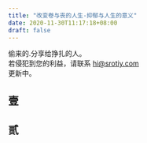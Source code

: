 ```yaml
---
title: "改变卷与丧的人生-抑郁与人生的意义"
date: 2020-11-30T11:17:18+08:00
draft: false
---
```


偷来的.分享给挣扎的人。  
若侵犯到您的利益，请联系 hi@srotiy.com  
更新中。  
## 壹  
<link rel="stylesheet" href="https://g.alicdn.com/de/prismplayer/2.9.1/skins/default/aliplayer-min.css" />
<script type="text/javascript" charset="utf-8" src="https://g.alicdn.com/de/prismplayer/2.9.1/aliplayer-min.js"></script>
<div class="prism-player" id="player-con0"></div>  

## 贰  

<div class="prism-player" id="player-con1"></div>
<script>
var player = new Aliplayer({
  "id": "player-con0",
  "source": "//wsvideo.zhihuishu.com/zhs/livecourse/live-cloud-VideoScan/202011/e51a610307474326bf2be004de1d4fc6.mp4",
  "width": "100%",
  "height": "500px",
  "autoplay": false,
  "isLive": false,
  "rePlay": false,
  "playsinline": true,
  "preload": true,
  "controlBarVisibility": "hover",
  "useH5Prism": true
}, function (player) {
    console.log("The player is created");
  }
);
</script>
<script>
var player = new Aliplayer({
  "id": "player-con1",
  "source": "//wsvideo.zhihuishu.com/zhs/livecourse/live-cloud-VideoScan/202011/1dda6e527c234cdfaf272437f82ca6a7.mp4",
  "width": "100%",
  "height": "500px",
  "autoplay": false,
  "isLive": false,
  "rePlay": false,
  "playsinline": true,
  "preload": true,
  "controlBarVisibility": "hover",
  "useH5Prism": true
}, function (player) {
    console.log("The player is created");
  }
);
</script>

